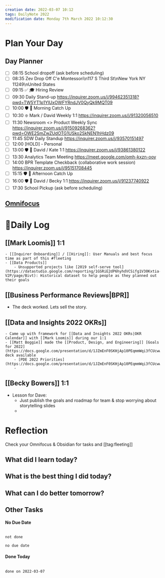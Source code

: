```yaml
---
creation date: 2022-03-07 10:12
tags: DailyNote 2022
modification date: Monday 7th March 2022 10:12:30
---
```


# Plan Your Day
## Day Planner
- [ ] 08:15 School dropoff (ask before scheduling)
- [ ] 08:35 Zev Drop Off C'e Montessori\n117 S Third St\nNew York NY 11249\nUnited States
- [ ] 09:15 ✅ 🎓 Hiring Review
- [ ] 09:30 Daily Stand-up https://inquirer.zoom.us/j/99462351318?pwd=TW5YT1p1YlUxOWFYRndJV0QyQk9MQT09
- [ ] 10:00 🛡 📨 Morning Catch Up
- [ ] 10:30 ❇️ Mark / David Weekly 1:1 https://inquirer.zoom.us/j/91320056510
- [ ] 11:30 Newsroom <>  Product Weekly Sync https://inquirer.zoom.us/j/91509268362?pwd=OWE2SmZwZUdOTG1USko2SkNEN1hHdz09
- [ ] 11:45 SDW Daily Standup https://inquirer.zoom.us/j/93570151497
- [ ] 12:00 [HOLD] - Personal
- [ ] 13:00 🛡 🤝 David / Kate 1:1 https://inquirer.zoom.us/j/93861380122
- [ ] 13:30 Analytics Team Meeting https://meet.google.com/omh-kxzn-ooy
- [ ] 14:00 BPR Template Checkback (collaborative work session) https://inquirer.zoom.us/j/95151708445
- [ ] 15:15 🛡 📨 Afternoon Catch Up
- [ ] 16:00 🛡 🤝 David / Becky 1:1 https://inquirer.zoom.us/j/91237740922
- [ ] 17:30 School Pickup (ask before scheduling)
## [Omnifocus](omnifocus:///forecast)
# 📓Daily Log
## [[Mark Loomis]] 1:1
	- [[Inquirer Onboarding]] / [[Hiring]]: User Manuals and best focus time as part of this #fleeting
	- [[Data Products]]
		- Unsupported projects like [2019 self-serve tool](https://datastudio.google.com/reporting/1GSRiE2dP6hyhdVCSifg1V30Kxtia-V2P/page/Bivt): Historical dataset to help people as they planned out their goals
## [[Business Performance Reviews|BPR]]
- The deck worked. Lets sell the story.
## [[Data and Insights 2022 OKRs]]
	- Came up with framework for [[Data and Insights 2022 OKRs|OKR Calendar]] with [[Mark Loomis]] during our 1:1
	- [[Matt Boggie]] made the [[Product, Design, and Engineering]] [Goals for 2022](https://docs.google.com/presentation/d/1JZmEnF0SKHjAp10PEqmmWqi3fCUcwwyqQdMGkWdTRHo/edit) deck available
		- [PDE 2022 Priorities](https://docs.google.com/presentation/d/1JZmEnF0SKHjAp10PEqmmWqi3fCUcwwyqQdMGkWdTRHo/edit)
		-
## [[Becky Bowers]] 1:1
- Lesson for Dave:
	- Just publish the goals and roadmap for team & stop worrying about storytelling slides
	-
# Reflection

Check your Omnifocus & Obsidian for tasks and [[tag:fleeting]]
## What did I learn today?
## What is the best thing I did today?
## What can I do better tomorrow?
## Other Tasks
#### No Due Date

```tasks

not done

no due date

```
#### Done Today

```tasks

done on 2022-03-07

```